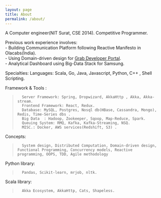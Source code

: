 ```yaml
---
layout: page
title: About
permalink: /about/
---
```


A Computer engineer(NIT Surat, CSE 2014). Competitive Programmer.  

Previous work experience involves:   
    - Building Communication Platform following Reactive Manifesto in Olacabs(India).   
    - Using Domain-driven design for [Grab Developer Portal]([https://developer.grab.com/]).   
    - Analytical Dashboard using Big-Data Stack for Samsung.  


Specialties:
Languages: Scala, Go, Java, Javascript, Python, C++ , Shell Scripting.  

Framework & Tools : 
 >       Server Framework: Spring, Dropwizard, AkkaHttp , Akka, Akka-stream.
 >       Frontend Framework: React, Redux.
 >       Database: MySQL, Postgres, Nosql db(HBase, Cassandra, Mongo), Redis, Time-Series dbs .
 >       Big Data  : Hadoop, Zookeeper, Sqoop, Map-Reduce, Spark.
 >       Queuing System: RMQ, Kafka, Kafka-Streaming, NSQ.
 >       MISC.: Docker, AWS services(Redshift, S3) .

Concepts: 
>       System design, Distributed Computation, Domain-driven design, Functional Programming, Concurrency models, Reactive programming, OOPS, TDD, Agile methodology
Python library: 
>       Pandas, Scikit-learn, mrjob, nltk.
Scala library: 
>       Akka Ecosystem, AkkaHttp, Cats, Shapeless. 
